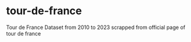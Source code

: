 # tour-de-france
Tour de France Dataset from 2010 to 2023 scrapped from official page of tour de france
